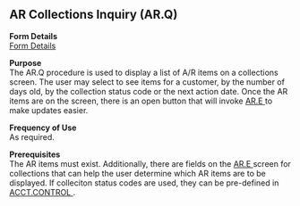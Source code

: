 ##  AR Collections Inquiry (AR.Q)

<PageHeader />

**Form Details**  
[ Form Details ](AR-Q-1/README.md)   

**Purpose**  
The AR.Q procedure is used to display a list of A/R items on a collections screen. The user may select to see items for a customer, by the number of days old, by the collection status code or the next action date. Once the AR items are on the screen, there is an open button that will invoke [ AR.E ](../../AR-ENTRY/AR-E/README.md) to make updates easier. 

**Frequency of Use**  
As required.

**Prerequisites**  
The AR items must exist. Additionally, there are fields on the [ AR.E ](../../AR-ENTRY/AR-E/README.md) screen for collections that can help the user determine which AR items are to be displayed. If colleciton status codes are used, they can be pre-defined in [ ACCT.CONTROL ](../../../../rover/AP-OVERVIEW/AP-ENTRY/ACCT-CONTROL/README.md) . 

<badge text= "Version 8.10.57" vertical="middle" />

<PageFooter />